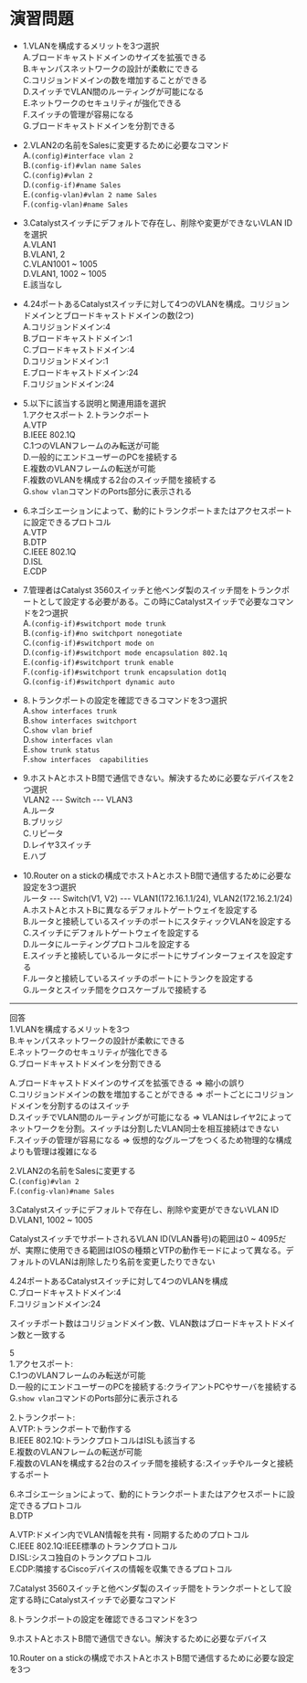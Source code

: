 # 演習問題
- 1.VLANを構成するメリットを3つ選択  
A.ブロードキャストドメインのサイズを拡張できる  
B.キャンパスネットワークの設計が柔軟にできる  
C.コリジョンドメインの数を増加することができる  
D.スイッチでVLAN間のルーティングが可能になる  
E.ネットワークのセキュリティが強化できる  
F.スイッチの管理が容易になる  
G.ブロードキャストドメインを分割できる

- 2.VLAN2の名前をSalesに変更するために必要なコマンド  
A.`(config)#interface vlan 2`  
B.`(config-if)#vlan name Sales`  
C.`(config)#vlan 2`  
D.`(config-if)#name Sales`  
E.`(config-vlan)#vlan 2 name Sales`  
F.`(config-vlan)#name Sales`

- 3.Catalystスイッチにデフォルトで存在し、削除や変更ができないVLAN IDを選択  
A.VLAN1  
B.VLAN1, 2  
C.VLAN1001 ~ 1005  
D.VLAN1, 1002 ~ 1005  
E.該当なし

- 4.24ポートあるCatalystスイッチに対して4つのVLANを構成。コリジョンドメインとブロードキャストドメインの数(2つ)  
A.コリジョンドメイン:4  
B.ブロードキャストドメイン:1  
C.ブロードキャストドメイン:4  
D.コリジョンドメイン:1  
E.ブロードキャストドメイン:24  
F.コリジョンドメイン:24

- 5.以下に該当する説明と関連用語を選択  
1.アクセスポート 2.トランクポート  
A.VTP  
B.IEEE 802.1Q  
C.1つのVLANフレームのみ転送が可能  
D.一般的にエンドユーザーのPCを接続する  
E.複数のVLANフレームの転送が可能  
F.複数のVLANを構成する2台のスイッチ間を接続する  
G.`show vlan`コマンドのPorts部分に表示される

- 6.ネゴシエーションによって、動的にトランクポートまたはアクセスポートに設定できるプロトコル  
A.VTP  
B.DTP  
C.IEEE 802.1Q  
D.ISL  
E.CDP

- 7.管理者はCatalyst 3560スイッチと他ベンダ製のスイッチ間をトランクポートとして設定する必要がある。この時にCatalystスイッチで必要なコマンドを2つ選択  
A.`(config-if)#switchport mode trunk`  
B.`(config-if)#no switchport nonegotiate`  
C.`(config-if)#switchport mode on`  
D.`(config-if)#switchport mode encapsulation 802.1q`  
E.`(config-if)#switchport trunk enable`  
F.`(config-if)#switchport trunk encapsulation dot1q`  
G.`(config-if)#switchport dynamic auto`

- 8.トランクポートの設定を確認できるコマンドを3つ選択  
A.`show interfaces trunk`  
B.`show interfaces switchport`  
C.`show vlan brief`  
D.`show interfaces vlan`  
E.`show trunk status`  
F.`show interfaces  capabilities`

- 9.ホストAとホストB間で通信できない。解決するために必要なデバイスを2つ選択  
VLAN2 --- Switch --- VLAN3  
A.ルータ  
B.ブリッジ  
C.リピータ  
D.レイヤ3スイッチ  
E.ハブ

- 10.Router on a stickの構成でホストAとホストB間で通信するために必要な設定を3つ選択  
ルータ --- Switch(V1, V2) --- VLAN1(172.16.1.1/24), VLAN2(172.16.2.1/24)  
A.ホストAとホストBに異なるデフォルトゲートウェイを設定する  
B.ルータと接続しているスイッチのポートにスタティックVLANを設定する  
C.スイッチにデフォルトゲートウェイを設定する  
D.ルータにルーティングプロトコルを設定する  
E.スイッチと接続しているルータにポートにサブインターフェイスを設定する  
F.ルータと接続しているスイッチのポートにトランクを設定する  
G.ルータとスイッチ間をクロスケーブルで接続する

---
回答  
1.VLANを構成するメリットを3つ  
B.キャンパスネットワークの設計が柔軟にできる  
E.ネットワークのセキュリティが強化できる  
G.ブロードキャストドメインを分割できる

A.ブロードキャストドメインのサイズを拡張できる => 縮小の誤り  
C.コリジョンドメインの数を増加することができる => ポートごとにコリジョンドメインを分割するのはスイッチ  
D.スイッチでVLAN間のルーティングが可能になる => VLANはレイヤ2によってネットワークを分割。スイッチは分割したVLAN同士を相互接続はできない  
F.スイッチの管理が容易になる => 仮想的なグループをつくるため物理的な構成よりも管理は複雑になる  

2.VLAN2の名前をSalesに変更する  
C.`(config)#vlan 2`  
F.`(config-vlan)#name Sales`

3.Catalystスイッチにデフォルトで存在し、削除や変更ができないVLAN ID  
D.VLAN1, 1002 ~ 1005

CatalystスイッチでサポートされるVLAN ID(VLAN番号)の範囲は0 ~ 4095だが、実際に使用できる範囲はIOSの種類とVTPの動作モードによって異なる。デフォルトのVLANは削除したり名前を変更したりできない

4.24ポートあるCatalystスイッチに対して4つのVLANを構成  
C.ブロードキャストドメイン:4  
F.コリジョンドメイン:24

スイッチポート数はコリジョンドメイン数、VLAN数はブロードキャストドメイン数と一致する

5  
1.アクセスポート:  
C.1つのVLANフレームのみ転送が可能  
D.一般的にエンドユーザーのPCを接続する:クライアントPCやサーバを接続する  
G.`show vlan`コマンドのPorts部分に表示される

2.トランクポート:  
A.VTP:トランクポートで動作する  
B.IEEE 802.1Q:トランクプロトコルはISLも該当する  
E.複数のVLANフレームの転送が可能  
F.複数のVLANを構成する2台のスイッチ間を接続する:スイッチやルータと接続するポート

6.ネゴシエーションによって、動的にトランクポートまたはアクセスポートに設定できるプロトコル  
B.DTP

A.VTP:ドメイン内でVLAN情報を共有・同期するためのプロトコル  
C.IEEE 802.1Q:IEEE標準のトランクプロトコル  
D.ISL:シスコ独自のトランクプロトコル  
E.CDP:隣接するCiscoデバイスの情報を収集できるプロトコル

7.Catalyst 3560スイッチと他ベンダ製のスイッチ間をトランクポートとして設定する時にCatalystスイッチで必要なコマンド


8.トランクポートの設定を確認できるコマンドを3つ


9.ホストAとホストB間で通信できない。解決するために必要なデバイス


10.Router on a stickの構成でホストAとホストB間で通信するために必要な設定を3つ
